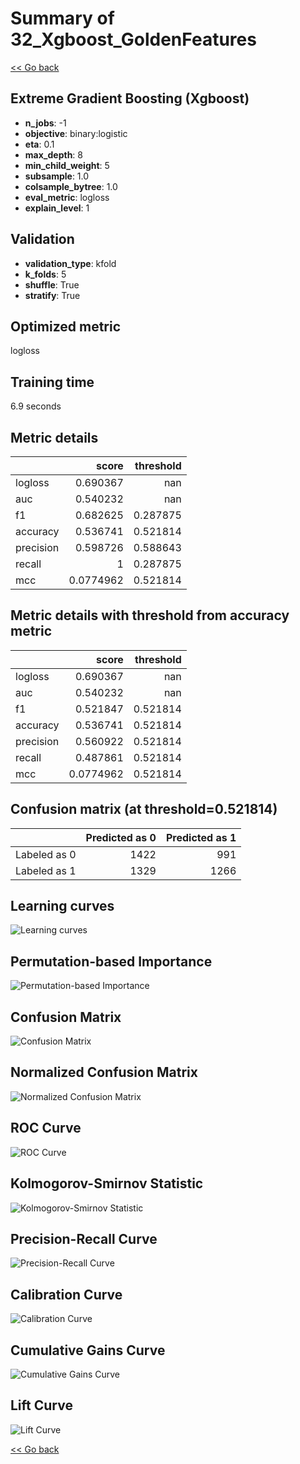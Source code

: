 # Summary of 32_Xgboost_GoldenFeatures

[<< Go back](../README.md)


## Extreme Gradient Boosting (Xgboost)
- **n_jobs**: -1
- **objective**: binary:logistic
- **eta**: 0.1
- **max_depth**: 8
- **min_child_weight**: 5
- **subsample**: 1.0
- **colsample_bytree**: 1.0
- **eval_metric**: logloss
- **explain_level**: 1

## Validation
 - **validation_type**: kfold
 - **k_folds**: 5
 - **shuffle**: True
 - **stratify**: True

## Optimized metric
logloss

## Training time

6.9 seconds

## Metric details
|           |     score |   threshold |
|:----------|----------:|------------:|
| logloss   | 0.690367  |  nan        |
| auc       | 0.540232  |  nan        |
| f1        | 0.682625  |    0.287875 |
| accuracy  | 0.536741  |    0.521814 |
| precision | 0.598726  |    0.588643 |
| recall    | 1         |    0.287875 |
| mcc       | 0.0774962 |    0.521814 |


## Metric details with threshold from accuracy metric
|           |     score |   threshold |
|:----------|----------:|------------:|
| logloss   | 0.690367  |  nan        |
| auc       | 0.540232  |  nan        |
| f1        | 0.521847  |    0.521814 |
| accuracy  | 0.536741  |    0.521814 |
| precision | 0.560922  |    0.521814 |
| recall    | 0.487861  |    0.521814 |
| mcc       | 0.0774962 |    0.521814 |


## Confusion matrix (at threshold=0.521814)
|              |   Predicted as 0 |   Predicted as 1 |
|:-------------|-----------------:|-----------------:|
| Labeled as 0 |             1422 |              991 |
| Labeled as 1 |             1329 |             1266 |

## Learning curves
![Learning curves](learning_curves.png)

## Permutation-based Importance
![Permutation-based Importance](permutation_importance.png)
## Confusion Matrix

![Confusion Matrix](confusion_matrix.png)


## Normalized Confusion Matrix

![Normalized Confusion Matrix](confusion_matrix_normalized.png)


## ROC Curve

![ROC Curve](roc_curve.png)


## Kolmogorov-Smirnov Statistic

![Kolmogorov-Smirnov Statistic](ks_statistic.png)


## Precision-Recall Curve

![Precision-Recall Curve](precision_recall_curve.png)


## Calibration Curve

![Calibration Curve](calibration_curve_curve.png)


## Cumulative Gains Curve

![Cumulative Gains Curve](cumulative_gains_curve.png)


## Lift Curve

![Lift Curve](lift_curve.png)



[<< Go back](../README.md)

